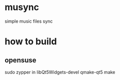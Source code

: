 # musync
simple music files sync

# how to build
## opensuse
sudo zypper in libQt5Widgets-devel
qmake-qt5
make
